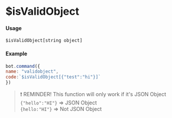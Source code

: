 # $isValidObject

#### Usage

```text
$isValidObject[string object]
```

#### Example

```javascript
bot.command({
name: "validobject",
code:`$isValidObject[{"test":"hi"}]`
})
```

> ❗ REMINDER! This function will only work if it's JSON Object  
`{"hello":"HI"}` =&gt; JSON Object  
`{hello:"HI"}` =&gt; Not JSON Object

